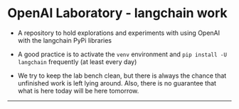 # OpenAI Laboratory - langchain work

- A repository to hold explorations and experiments with using OpenAI
  with the langchain PyPi libraries

- A good practice is to activate the `venv` environment and `pip
  install -U langchain` frequently (at least every day)

- We try to keep the lab bench clean, but there is always the chance that unfinished work is left lying around.  Also, there is no guarantee that what is here today will be here tomorrow.

-----

